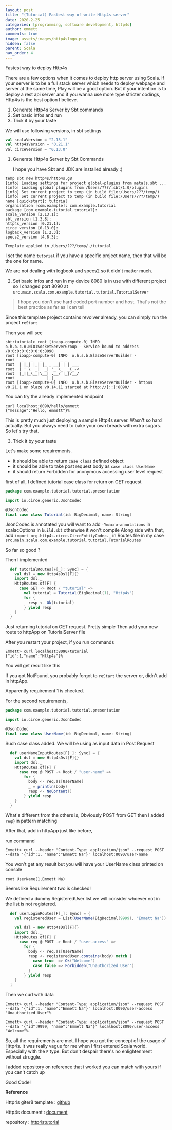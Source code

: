 ```yaml
---
layout: post
title: "(Tutorial) Fastest way of write Http4s server"
date: 2020-2-25
categories: [programming, software development, http4s]
author: emmett
comments: true
image: assets/images/http4slogo.png
hidden: false
parent: Scala
nav_order: 4
---
```

Fastest way to deploy Http4s

There are a few options when it comes to deploy http server using Scala. If your server is to be a full stack server which needs to deploy webpage and server at the same time, Play will be a good option. But if your intention is to deploy a rest api server and if you wanna use more type stricter  codings, Http4s is the best option I believe.

1. Generate Http4s Server by Sbt commands
2. Set basic infos and run
3. Trick it by your taste

We will use following versions, in sbt settings
```scala
val scalaVersion = "2.13.1"
val http4sVersion = "0.21.1"
Val circeVersion = "0.13.0"
```

1. Generate Http4s Server by Sbt Commands

	I hope you have Sbt and JDK are installed already :)

```
temp sbt new http4s/http4s.g8
[info] Loading settings for project global-plugins from metals.sbt ...
[info] Loading global plugins from /Users/???/.sbt/1.0/plugins
[info] Set current project to temp (in build file:/Users/???/temp/)
[info] Set current project to temp (in build file:/Users/???/temp/)
name [quickstart]: tutorial
organization [com.example]: com.example.tutorial
package [com.example.tutorial.tutorial]:
scala_version [2.13.1]:
sbt_version [1.3.8]:
http4s_version [0.21.1]:
circe_version [0.13.0]:
logback_version [1.2.3]:
specs2_version [4.8.3]:

Template applied in /Users/???/temp/./tutorial

```

I set the name `tutorial` if you have a specific project name, then that will be the one for name.

We are not dealing with logbook and specs2 so it didn't matter much.

2. Set basic infos and run
In my device 8080 is in use with different project so I changed port 8090 at `src.main.scala.com.example.tutorial.tutorial.TutorialServer`

> I hope you don't use hard coded port number and host. That's not the best practice as far as I can tell

Since this template project contains revolver already, you can simply run the project `reStart`

Then you will see

```
sbt:tutorial> root [ioapp-compute-0] INFO  o.h.b.c.n.NIO1SocketServerGroup - Service bound to address /0:0:0:0:0:0:0:0:8090
root [ioapp-compute-0] INFO  o.h.s.b.BlazeServerBuilder -
root   _   _   _        _ _
root  | |_| |_| |_ _ __| | | ___
root  | ' \  _|  _| '_ \_  _(_-<
root  |_||_\__|\__| .__/ |_|/__/
root              |_|
root [ioapp-compute-0] INFO  o.h.s.b.BlazeServerBuilder - http4s v0.21.1 on blaze v0.14.11 started at http://[::]:8090/
```

You can try the already implemented endpoint

```
curl localhost:8090/hello/emmett
{"message":"Hello, emmett"}%
```

This is pretty much just deploying a sample Http4s server. Wasn't so hard actually.
But you always need to bake your own breads with extra sugars. So let's try that.

3. Trick it by your taste

Let's make some requirements.
- it should be able to return `case class` defined object
- it should be able to take post request body as `case class UserName`
- it should return Forbidden for anonymous accessing user level request

first of all, I defined tutorial case class for return on GET request
```scala
package com.example.tutorial.tutorial.presentation

import io.circe.generic.JsonCodec

@JsonCodec
final case class Tutorial(id: BigDecimal, name: String)
```

JsonCodec is annotated you will want to add `-Ymacro-annotations` in scalacOptions in `build.sbt` otherwise it won't compile
Along side with that, add `import org.http4s.circe.CirceEntityCodec._` in Routes file
in my case `src.main.scala.com.example.tutorial.tutorial.TutorialRoutes`

So far so good ?

Then I implemented
```scala
  def tutorialRoutes[F[_]: Sync] = {
    val dsl = new Http4sDsl[F]{}
    import dsl._
    HttpRoutes.of[F] {
      case GET -> Root / "tutorial" =>
        val tutorial = Tutorial(BigDecimal(1), "Http4s")
        for {
          resp <- Ok(tutorial)
        } yield resp
    }
  }
```

Just returning tutorial on GET request. Pretty simple
Then add your new route to httpApp on TutorialServer file

After you restart your project, if you run commands
```
Emmett> curl localhost:8090/tutorial
{"id":1,"name":"Http4s"}%
```
You will get result like this

If you got NotFound, you probably forgot to `reStart` the server or, didn't add in httpApp.

Apparently requirement 1 is checked.

For the second requirements,
```scala
package com.example.tutorial.tutorial.presentation

import io.circe.generic.JsonCodec

@JsonCodec
final case class UserName(id: BigDecimal, name: String)
```
Such case class added. We will be using as input data in Post Request

```scala
  def userNameInputRoutes[F[_]: Sync] = {
    val dsl = new Http4sDsl[F]{}
    import dsl._
    HttpRoutes.of[F] {
      case req @ POST -> Root / "user-name" =>
        for {
          body <- req.as[UserName]
          _ = println(body)
          resp <- NoContent()
        } yield resp
    }
  }
```
What's different from the others is, Obviously POST from GET then I added `req@` in pattern matching

After that, add in httpApp just like before,

run command
```
Emmett> curl --header "Content-Type: application/json" --request POST --data '{"id":1, "name":"Emmett Na"}' localhost:8090/user-name
```
You won't get any result but you will have your UserName class printed on console
```
root UserName(1,Emmett Na)
```

Seems like Requirement two is checked!

We defined a dummy RegisteredUser list we will consider whoever not in the list is not registered.


```scala
  def userLoginRoutes[F[_]: Sync] = {
    val registeredUser = List(UserName(BigDecimal(9999), "Emmett Na"))

    val dsl = new Http4sDsl[F]{}
    import dsl._
    HttpRoutes.of[F] {
      case req @ POST -> Root / "user-access" =>
        for {
          body <- req.as[UserName]
          resp <- registeredUser.contains(body) match {
            case true  => Ok("Welcome")
            case false => Forbidden("Unauthorized User")
          }
        } yield resp
    }
  }
```

Then we curl with data
```
Emmett> curl --header "Content-Type: application/json" --request POST --data '{"id":1, "name":"Emmett Na"}' localhost:8090/user-access
"Unauthorized User"%

Emmett> curl --header "Content-Type: application/json" --request POST --data '{"id":9999, "name":"Emmett Na"}' localhost:8090/user-access
"Welcome"%
```

So, all the requirements are met.
I hope you got the concept of the usage of Http4s. It was really vague for me when I first entered Scala world. Especially with the `F` type. But don't despair there's no enlightenment  without struggle.

I added repository on reference that i worked you can match with yours if you can't catch up

Good Code!

**Reference**

Http4s giter8 template : [github](https://github.com/http4s/http4s.g8)

Http4s document : [document](https://http4s.org/latest/)

repository : [http4stutorial](https://github.com/emmettna/http4stutorial)


